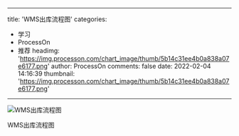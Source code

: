 
---
title: 'WMS出库流程图'
categories: 
 - 学习
 - ProcessOn
 - 推荐
headimg: 'https://img.processon.com/chart_image/thumb/5b14c31ee4b0a838a07e6177.png'
author: ProcessOn
comments: false
date: 2022-02-04 14:16:39
thumbnail: 'https://img.processon.com/chart_image/thumb/5b14c31ee4b0a838a07e6177.png'
---

<div>   
<img class="thumb" alt="WMS出库流程图" src="https://img.processon.com/chart_image/thumb/5b14c31ee4b0a838a07e6177.png" referrerpolicy="no-referrer">
<p>WMS出库流程图</p>  
</div>
            